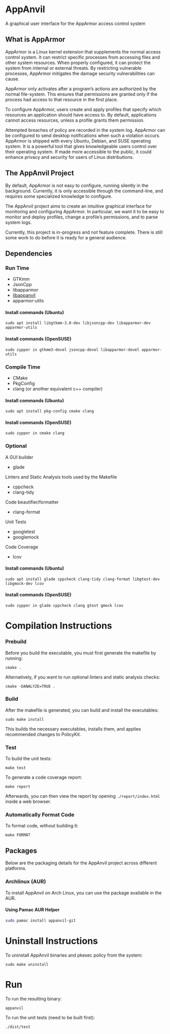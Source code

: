 # AppAnvil

A graphical user interface for the AppArmor access control system

## What is AppArmor

AppArmor is a Linux kernel extension that supplements the normal access control
system. It can restrict specific processes from accessing files and other system
resources. When properly configured, it can protect the system from internal or
external threats. By restricting vulnerable processes, AppArmor mitigates the
damage security vulnerabilities can cause.

AppArmor only activates after a program’s actions are authorized by the normal
file-system. This ensures that permissions are granted only if the process had
access to that resource in the first place.

To configure AppArmor, users create and apply profiles that specify which
resources an application should have access to. By default, applications cannot
access resources, unless a profile grants them permission.

Attempted breaches of policy are recorded in the system log. AppArmor can be
configured to send desktop notifications when such a violation occurs. AppArmor
is shipped with every Ubuntu, Debian, and SUSE operating system. It is a
powerful tool that gives knowledgeable users control over their operating
system. If made more accessible to the public, it could enhance privacy and
security for users of Linux distributions.

## The AppAnvil Project

By default, AppArmor is not easy to configure, running silently in the
background. Currently, it is only accessible through the command-line, and
requires some specialized knowledge to configure.

The AppAnvil project aims to create an intuitive graphical interface for
monitoring and configuring AppArmor. In particular, we want it to be easy to
monitor and deploy profiles, change a profile’s permissions, and to parse system
logs.

Currently, this project is in-progress and not feature complete. There is still
some work to do before it is ready for a general audience.

## Dependencies

### Run Time

- GTKmm
- JsonCpp
- libapparmor
- [libappanvil](https://github.com/jack-ullery/libappanvil)
- apparmor-utils

#### Install commands (Ubuntu)

```
sudo apt install libgtkmm-3.0-dev libjsoncpp-dev libapparmor-dev apparmor-utils
```

#### Install commands (OpenSUSE)

```
sudo zypper in gtkmm3-devel jsoncpp-devel libapparmor-devel apparmor-utils
```

### Compile Time

- CMake
- PkgConfig
- clang (or another equivalent c++ compiler)

#### Install commands (Ubuntu)

```
sudo apt install pkg-config cmake clang
```

#### Install commands (OpenSUSE)

```
sudo zypper in cmake clang
```

### Optional

A GUI builder

- glade

Linters and Static Analysis tools used by the Makefile

- cppcheck
- clang-tidy

Code beautifier/formatter

- clang-format

Unit Tests

- googletest
- googlemock

Code Coverage

- lcov

#### Install commands (Ubuntu)

```
sudo apt install glade cppcheck clang-tidy clang-format libgtest-dev libgmock-dev lcov
```

#### Install commands (OpenSUSE)

```
sudo zypper in glade cppcheck clang gtest gmock lcov
```

# Compilation Instructions

### Prebuild

Before you build the executable, you must first generate the makefile by
running:

```
cmake .
```

Alternatively, if you want to run optional linters and static analysis checks:

```
cmake -DANALYZE=TRUE .
```

### Build

After the makefile is generated, you can build and install the executables:

```
sudo make install
```

This builds the necessary executables, installs them, and applies recommended
changes to PolicyKit.

### Test

To build the unit tests:

```
make test
```

To generate a code coverage report:

```
make report
```

Afterwards, you can then view the report by opening `./report/index.html` inside
a web browser.

### Automatically Format Code

To format code, without building it:

```
make FORMAT
```

## Packages

Below are the packaging details for the AppAnvil project across different
platforms.

### Archlinux (AUR)

To install AppAnvil on Arch Linux, you can use the package available in the AUR.

#### Using Pamac AUR Helper

```bash
sudo pamac install appanvil-git
```

# Uninstall Instructions

To uninstall AppAnvil binaries and pkexec policy from the system:

```
sudo make uninstall
```

# Run

To run the resulting binary:

```
appanvil
```

To run the unit tests (need to be built first):

```
./dist/test
```
